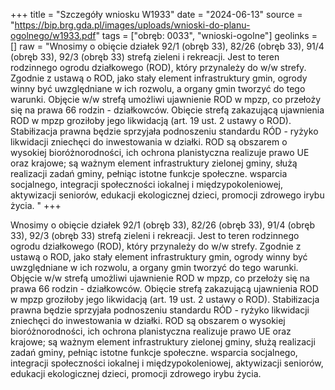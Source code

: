 +++
title = "Szczegóły wniosku W1933"
date = "2024-06-13"
source = "https://bip.brg.gda.pl/images/uploads/wnioski-do-planu-ogolnego/w1933.pdf"
tags = ["obręb: 0033", "wnioski-ogolne"]
geolinks = []
raw = "Wnosimy o obięcie działek 92/1 (obręb 33), 82/26 (obręb 33), 91/4 (obręb 33), 92/3 (obręb 33) strefą zieleni i rekreacji. Jest to teren rodzinnego ogrodu działkowego (ROD), który przynależy do w/w strefy. Zgodnie z ustawą o ROD, jako stały element infrastruktury gmin, ogrody winny być uwzględniane w ich rozwolu, a organy gmin tworzyć do tego warunki. Objęcie w/w strefą umożliwi ujawnienie ROD w mpzp, co przełoży się na prawa 66 rodzin - działkowców. Obięcie strefą zakazującą ujawnienia ROD w mpzp groziłoby jego likwidacją (art. 19 ust. 2 ustawy o ROD). Stabiłizacja prawna będzie sprzyjała podnoszeniu standardu RÓD - ryżyko likwidacji zniechęci do inwestowania w działki. ROD są obszarem o wysokiej bioróżnorodności, ich ochrona planistyczna realizuje prawo UE oraz krajowe; są ważnym element infrastruktury zielonej gminy, służą realizacji zadań gminy, pełniąc istotne funkcje społeczne. wsparcia socjalnego, integracji społeczności iokalnej i międzypokoleniowej, aktywizacji seniorów, edukacji ekologicznej dzieci, promocji zdrowego irybu życia. "
+++

Wnosimy o obięcie działek 92/1 (obręb 33), 82/26 (obręb 33), 91/4 (obręb 33), 92/3 (obręb 33) strefą
zieleni i rekreacji. Jest to teren rodzinnego ogrodu działkowego (ROD), który przynależy do w/w strefy. Zgodnie z
ustawą o ROD, jako stały element infrastruktury gmin, ogrody winny być uwzględniane w ich rozwolu, a organy
gmin tworzyć do tego warunki. Objęcie w/w strefą umożliwi ujawnienie ROD w mpzp, co przełoży się na prawa 66
rodzin - działkowców. Obięcie strefą zakazującą ujawnienia ROD w mpzp groziłoby jego likwidacją (art. 19 ust. 2
ustawy o ROD). Stabiłizacja prawna będzie sprzyjała podnoszeniu standardu RÓD - ryżyko likwidacji zniechęci do
inwestowania w działki. ROD są obszarem o wysokiej bioróżnorodności, ich ochrona planistyczna realizuje prawo
UE oraz krajowe; są ważnym element infrastruktury zielonej gminy, służą realizacji zadań gminy, pełniąc istotne
funkcje społeczne. wsparcia socjalnego, integracji społeczności iokalnej i międzypokoleniowej, aktywizacji
seniorów, edukacji ekologicznej dzieci, promocji zdrowego irybu życia.



